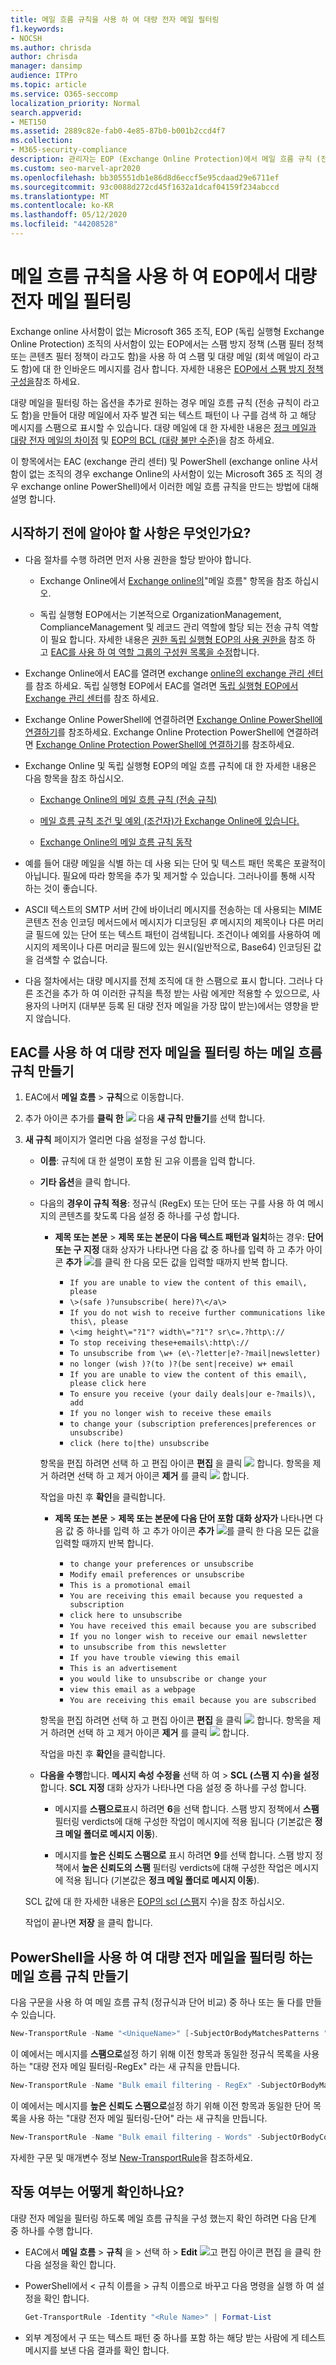 ```yaml
---
title: 메일 흐름 규칙을 사용 하 여 대량 전자 메일 필터링
f1.keywords:
- NOCSH
ms.author: chrisda
author: chrisda
manager: dansimp
audience: ITPro
ms.topic: article
ms.service: O365-seccomp
localization_priority: Normal
search.appverid:
- MET150
ms.assetid: 2889c82e-fab0-4e85-87b0-b001b2ccd4f7
ms.collection:
- M365-security-compliance
description: 관리자는 EOP (Exchange Online Protection)에서 메일 흐름 규칙 (전송 규칙)을 사용 하 여 대량 메일 (회색 메일)을 식별 하 고 필터링 하는 방법을 알 수 있습니다.
ms.custom: seo-marvel-apr2020
ms.openlocfilehash: bb305551db1e86d8d6eccf5e95cdaad29e6711ef
ms.sourcegitcommit: 93c0088d272cd45f1632a1dcaf04159f234abccd
ms.translationtype: MT
ms.contentlocale: ko-KR
ms.lasthandoff: 05/12/2020
ms.locfileid: "44208528"
---
```

# <a name="use-mail-flow-rules-to-filter-bulk-email-in-eop"></a>메일 흐름 규칙을 사용 하 여 EOP에서 대량 전자 메일 필터링

Exchange online 사서함이 없는 Microsoft 365 조직, EOP (독립 실행형 Exchange Online Protection) 조직의 사서함이 있는 EOP에서는 스팸 방지 정책 (스팸 필터 정책 또는 콘텐츠 필터 정책이 라고도 함)을 사용 하 여 스팸 및 대량 메일 (회색 메일이 라고도 함)에 대 한 인바운드 메시지를 검사 합니다. 자세한 내용은 [EOP에서 스팸 방지 정책 구성을](configure-your-spam-filter-policies.md)참조 하세요.

대량 메일을 필터링 하는 옵션을 추가로 원하는 경우 메일 흐름 규칙 (전송 규칙이 라고도 함)을 만들어 대량 메일에서 자주 발견 되는 텍스트 패턴이 나 구를 검색 하 고 해당 메시지를 스팸으로 표시할 수 있습니다. 대량 메일에 대 한 자세한 내용은 [정크 메일과 대량 전자 메일의 차이점](what-s-the-difference-between-junk-email-and-bulk-email.md) 및 [EOP의 BCL (대량 불만 수준)](bulk-complaint-level-values.md)을 참조 하세요.

이 항목에서는 EAC (exchange 관리 센터) 및 PowerShell (exchange online 사서함이 없는 조직의 경우 exchange Online의 사서함이 있는 Microsoft 365 조 직의 경우 exchange online PowerShell)에서 이러한 메일 흐름 규칙을 만드는 방법에 대해 설명 합니다.

## <a name="what-do-you-need-to-know-before-you-begin"></a>시작하기 전에 알아야 할 사항은 무엇인가요?

- 다음 절차를 수행 하려면 먼저 사용 권한을 할당 받아야 합니다.

  - Exchange Online에서 [Exchange online의](https://docs.microsoft.com/Exchange/permissions-exo/feature-permissions)"메일 흐름" 항목을 참조 하십시오.
  
  - 독립 실행형 EOP에서는 기본적으로 OrganizationManagement, ComplianceManagement 및 레코드 관리 역할에 할당 되는 전송 규칙 역할이 필요 합니다. 자세한 내용은 [권한 독립 실행형 EOP의 사용 권한을](feature-permissions-in-eop.md) 참조 하 고 [EAC를 사용 하 여 역할 그룹의 구성원 목록을 수정](manage-admin-role-group-permissions-in-eop.md#use-the-eac-modify-the-list-of-members-in-role-groups)합니다.

- Exchange Online에서 EAC를 열려면 exchange [online의 exchange 관리 센터](https://docs.microsoft.com/Exchange/exchange-admin-center)를 참조 하세요. 독립 실행형 EOP에서 EAC를 열려면 [독립 실행형 EOP에서 Exchange 관리 센터](exchange-admin-center-in-exchange-online-protection-eop.md)를 참조 하세요.

- Exchange Online PowerShell에 연결하려면 [Exchange Online PowerShell에 연결하기](https://docs.microsoft.com/powershell/exchange/exchange-online/connect-to-exchange-online-powershell/connect-to-exchange-online-powershell)를 참조하세요. Exchange Online Protection PowerShell에 연결하려면 [Exchange Online Protection PowerShell에 연결하기](https://docs.microsoft.com/powershell/exchange/exchange-eop/connect-to-exchange-online-protection-powershell)를 참조하세요.

- Exchange Online 및 독립 실행형 EOP의 메일 흐름 규칙에 대 한 자세한 내용은 다음 항목을 참조 하십시오.

  - [Exchange Online의 메일 흐름 규칙 (전송 규칙)](https://docs.microsoft.com/Exchange/security-and-compliance/mail-flow-rules/mail-flow-rules)

  - [메일 흐름 규칙 조건 및 예외 (조건자)가 Exchange Online에 있습니다.](https://docs.microsoft.com/Exchange/security-and-compliance/mail-flow-rules/conditions-and-exceptions)

  - [Exchange Online의 메일 흐름 규칙 동작](https://docs.microsoft.com/Exchange/security-and-compliance/mail-flow-rules/mail-flow-rule-actions)

- 예를 들어 대량 메일을 식별 하는 데 사용 되는 단어 및 텍스트 패턴 목록은 포괄적이 아닙니다. 필요에 따라 항목을 추가 및 제거할 수 있습니다. 그러나이를 통해 시작 하는 것이 좋습니다.

- ASCII 텍스트의 SMTP 서버 간에 바이너리 메시지를 전송하는 데 사용되는 MIME 콘텐츠 전송 인코딩 메서드에서 메시지가 디코딩된 *후* 메시지의 제목이나 다른 머리글 필드에 있는 단어 또는 텍스트 패턴이 검색됩니다. 조건이나 예외를 사용하여 메시지의 제목이나 다른 머리글 필드에 있는 원시(일반적으로, Base64) 인코딩된 값을 검색할 수 없습니다.

- 다음 절차에서는 대량 메시지를 전체 조직에 대 한 스팸으로 표시 합니다. 그러나 다른 조건을 추가 하 여 이러한 규칙을 특정 받는 사람 에게만 적용할 수 있으므로, 사용자의 나머지 (대부분 등록 된 대량 전자 메일을 가장 많이 받는)에서는 영향을 받지 않습니다.

## <a name="use-the-eac-to-create-mail-flow-rules-that-filter-bulk-email"></a>EAC를 사용 하 여 대량 전자 메일을 필터링 하는 메일 흐름 규칙 만들기

1. EAC에서 **메일 흐름** \> **규칙**으로 이동합니다.

2. 추가 아이콘 추가를 **클릭 한** ![ ](../../media/ITPro-EAC-AddIcon.png) 다음 **새 규칙 만들기**를 선택 합니다.

3. **새 규칙** 페이지가 열리면 다음 설정을 구성 합니다.

   - **이름**: 규칙에 대 한 설명이 포함 된 고유 이름을 입력 합니다.

   - **기타 옵션**을 클릭 합니다.

   - 다음의 **경우이 규칙 적용**: 정규식 (RegEx) 또는 단어 또는 구를 사용 하 여 메시지의 콘텐츠를 찾도록 다음 설정 중 하나를 구성 합니다.

     - **제목 또는 본문** \> **제목 또는 본문이 다음 텍스트 패턴과 일치**하는 경우: **단어 또는 구 지정** 대화 상자가 나타나면 다음 값 중 하나를 입력 하 고 추가 아이콘 **추가** ![ 를 클릭 ](../../media/ITPro-EAC-AddIcon.png) 한 다음 모든 값을 입력할 때까지 반복 합니다.

       - `If you are unable to view the content of this email\, please`
       - `\>(safe )?unsubscribe( here)?\</a\>`
       - `If you do not wish to receive further communications like this\, please`
       - `\<img height\="?1"? width\="?1"? sr\c=.?http\://`
       - `To stop receiving these+emails\:http\://`
       - `To unsubscribe from \w+ (e\-?letter|e?-?mail|newsletter)`
       - `no longer (wish )?(to )?(be sent|receive) w+ email`
       - `If you are unable to view the content of this email\, please click here`
       - `To ensure you receive (your daily deals|our e-?mails)\, add`
       - `If you no longer wish to receive these emails`
       - `to change your (subscription preferences|preferences or unsubscribe)`
       - `click (here to|the) unsubscribe`

      항목을 편집 하려면 선택 하 고 편집 아이콘 **편집** 을 클릭 ![ ](../../media/ITPro-EAC-EditIcon.png) 합니다. 항목을 제거 하려면 선택 하 고 제거 아이콘 **제거** 를 클릭 ![ ](../../media/ITPro-EAC-DeleteIcon.png) 합니다.

       작업을 마친 후 **확인**을 클릭합니다.

     - **제목 또는 본문** \> **제목 또는 본문에 다음 단어 포함** **대화 상자가** 나타나면 다음 값 중 하나를 입력 하 고 추가 아이콘 **추가** ![ 를 클릭 ](../../media/ITPro-EAC-AddIcon.png) 한 다음 모든 값을 입력할 때까지 반복 합니다.

       - `to change your preferences or unsubscribe`
       - `Modify email preferences or unsubscribe`
       - `This is a promotional email`
       - `You are receiving this email because you requested a subscription`
       - `click here to unsubscribe`
       - `You have received this email because you are subscribed`
       - `If you no longer wish to receive our email newsletter`
       - `to unsubscribe from this newsletter`
       - `If you have trouble viewing this email`
       - `This is an advertisement`
       - `you would like to unsubscribe or change your`
       - `view this email as a webpage`
       - `You are receiving this email because you are subscribed`

      항목을 편집 하려면 선택 하 고 편집 아이콘 **편집** 을 클릭 ![ ](../../media/ITPro-EAC-EditIcon.png) 합니다. 항목을 제거 하려면 선택 하 고 제거 아이콘 **제거** 를 클릭 ![ ](../../media/ITPro-EAC-DeleteIcon.png) 합니다.

       작업을 마친 후 **확인**을 클릭합니다.

   - **다음을 수행**합니다. **메시지 속성 수정을** 선택 하 여 \> **SCL (스팸 지 수)을 설정**합니다. **SCL 지정** 대화 상자가 나타나면 다음 설정 중 하나를 구성 합니다.

     - 메시지를 **스팸으로**표시 하려면 **6**을 선택 합니다. 스팸 방지 정책에서 **스팸** 필터링 verdicts에 대해 구성한 작업이 메시지에 적용 됩니다 (기본값은 **정크 메일 폴더로 메시지 이동**).

     - 메시지를 **높은 신뢰도 스팸으로** 표시 하려면 **9**를 선택 합니다. 스팸 방지 정책에서 **높은 신뢰도의 스팸** 필터링 verdicts에 대해 구성한 작업은 메시지에 적용 됩니다 (기본값은 **정크 메일 폴더로 메시지 이동**).

    SCL 값에 대 한 자세한 내용은 [EOP의 scl (스팸](spam-confidence-levels.md)지 수)을 참조 하십시오.

   작업이 끝나면 **저장** 을 클릭 합니다.

## <a name="use-powershell-to-create-mail-flow-rules-that-filter-bulk-email"></a>PowerShell을 사용 하 여 대량 전자 메일을 필터링 하는 메일 흐름 규칙 만들기

다음 구문을 사용 하 여 메일 흐름 규칙 (정규식과 단어 비교) 중 하나 또는 둘 다를 만들 수 있습니다.

```powershell
New-TransportRule -Name "<UniqueName>" [-SubjectOrBodyMatchesPatterns "<RegEx1>","<RegEx2>"...] [-SubjectOrBodyContainsWords "<WordOrPrhase1>","<WordOrPhrase2>"...] -SetSCL <6 | 9>
```

이 예에서는 메시지를 **스팸으로**설정 하기 위해 이전 항목과 동일한 정규식 목록을 사용 하는 "대량 전자 메일 필터링-RegEx" 라는 새 규칙을 만듭니다.

```powershell
New-TransportRule -Name "Bulk email filtering - RegEx" -SubjectOrBodyMatchesPatterns "If you are unable to view the content of this email\, please","\>(safe )?unsubscribe( here)?\</a\>","If you do not wish to receive further communications like this\, please","\<img height\="?1"? width\="?1"? sr\c=.?http\://","To stop receiving these+emails\:http\://","To unsubscribe from \w+ (e\-?letter|e?-?mail|newsletter)","no longer (wish )?(to )?(be sent|receive) w+ email","If you are unable to view the content of this email\, please click here","To ensure you receive (your daily deals|our e-?mails)\, add","If you no longer wish to receive these emails","to change your (subscription preferences|preferences or unsubscribe)","click (here to|the) unsubscribe"... -SetSCL 6
```

이 예에서는 메시지를 **높은 신뢰도 스팸으로**설정 하기 위해 이전 항목과 동일한 단어 목록을 사용 하는 "대량 전자 메일 필터링-단어" 라는 새 규칙을 만듭니다.

```powershell
New-TransportRule -Name "Bulk email filtering - Words" -SubjectOrBodyContainsWords "to change your preferences or unsubscribe","Modify email preferences or unsubscribe","This is a promotional email","You are receiving this email because you requested a subscription","click here to unsubscribe","You have received this email because you are subscribed","If you no longer wish to receive our email newsletter","to unsubscribe from this newsletter","If you have trouble viewing this email","This is an advertisement","you would like to unsubscribe or change your","view this email as a webpage","You are receiving this email because you are subscribed" -SetSCL 9
```

자세한 구문 및 매개변수 정보 [New-TransportRule](https://docs.microsoft.com/powershell/module/exchange/policy-and-compliance/new-transportrule)을 참조하세요.

## <a name="how-do-you-know-this-worked"></a>작동 여부는 어떻게 확인하나요?

대량 전자 메일을 필터링 하도록 메일 흐름 규칙을 구성 했는지 확인 하려면 다음 단계 중 하나를 수행 합니다.

- EAC에서 **메일 흐름** \> **규칙** 을 \> 선택 하 \> **Edit** ![ 고 편집 아이콘 편집 ](../../media/ITPro-EAC-EditIcon.png) 을 클릭 한 다음 설정을 확인 합니다.

- PowerShell에서 \< 규칙 이름을 \> 규칙 이름으로 바꾸고 다음 명령을 실행 하 여 설정을 확인 합니다.

  ```powershell
  Get-TransportRule -Identity "<Rule Name>" | Format-List
  ```

- 외부 계정에서 구 또는 텍스트 패턴 중 하나를 포함 하는 해당 받는 사람에 게 테스트 메시지를 보낸 다음 결과를 확인 합니다.
